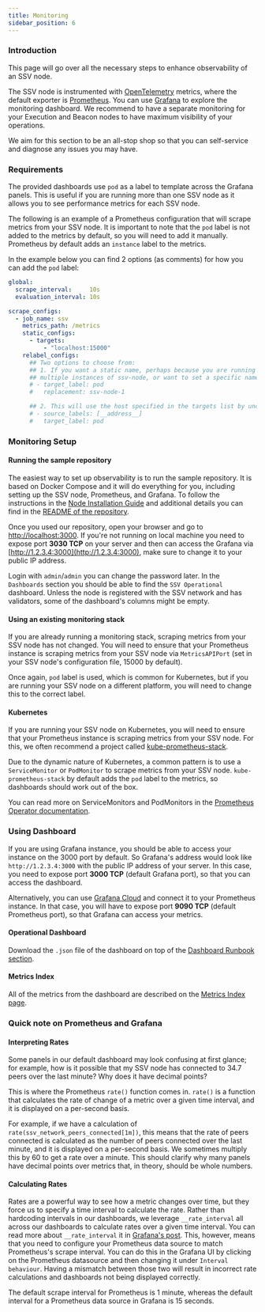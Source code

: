 ```yaml
---
title: Monitoring
sidebar_position: 6
---
```


### Introduction

This page will go over all the necessary steps to enhance observability of an SSV node.

The SSV node is instrumented with [OpenTelemetry](https://opentelemetry.io/) metrics, where the default exporter is [Prometheus](https://prometheus.io/). You can use [Grafana](https://grafana.com/docs/) to explore the monitoring dashboard. We recommend to have a separate monitoring for your Execution and Beacon nodes to have maximum visibility of your operations.

We aim for this section to be an all-stop shop so that you can self-service and diagnose any issues you may have.

### Requirements

The provided dashboards use `pod` as a label to template across the Grafana panels. This is useful if you are running more than one SSV node as it allows you to see performance metrics for each SSV node.

The following is an example of a Prometheus configuration that will scrape metrics from your SSV node. It is important to note that the `pod` label is not added to the metrics by default, so you will need to add it manually. Prometheus by default adds an `instance` label to the metrics.

In the example below you can find 2 options (as comments) for how you can add the `pod` label:

```yaml
global:
  scrape_interval:     10s
  evaluation_interval: 10s

scrape_configs:
  - job_name: ssv
    metrics_path: /metrics
    static_configs:
      - targets:
          - "localhost:15000"
    relabel_configs:
      ## Two options to choose from:
      ## 1. If you want a static name, perhaps because you are running 
      ## multiple instances of ssv-node, or want to set a specific name, uncomment these:
      # - target_label: pod
      #   replacement: ssv-node-1

      ## 2. This will use the host specified in the targets list by uncommenting the following lines
      # - source_labels: [__address__]
      #   target_label: pod
```

### Monitoring Setup

#### Running the sample repository

The easiest way to set up observability is to run the sample repository. It is based on Docker Compose and it will do everything for you, including setting up the SSV node, Prometheus, and Grafana. To follow the instructions in the [Node Installation Guide](../installation.md) and additional details you can find in the [README of the repository](https://github.com/ssvlabs/ssv-stack/blob/main/README.md).

Once you used our repository, open your browser and go to [http://localhost:3000](http://localhost:3000/). If you're not running on local machine you need to expose port **3030 TCP** on your server and then can access the Grafana via [http://1.2.3.4:3000](http://1.2.3.4:3000), make sure to change it to your public IP address.

Login with `admin`/`admin` you can change the password later. In the `Dashboards` section you should be able to find the `SSV Operational` dashboard. Unless the node is registered with the SSV network and has validators, some of the dashboard's columns might be empty.

#### Using an existing monitoring stack

If you are already running a monitoring stack, scraping metrics from your SSV node has not changed. You will need to ensure that your Prometheus instance is scraping metrics from your SSV node via `MetricsAPIPort` (set in your SSV node's configuration file, 15000 by default).

Once again, `pod` label is used, which is common for Kubernetes, but if you are running your SSV node on a different platform, you will need to change this to the correct label.

#### Kubernetes

If you are running your SSV node on Kubernetes, you will need to ensure that your Prometheus instance is scraping metrics from your SSV node. For this, we often recommend a project called [kube-prometheus-stack](https://github.com/prometheus-community/helm-charts/tree/main/charts/kube-prometheus-stack).

Due to the dynamic nature of Kubernetes, a common pattern is to use a `ServiceMonitor` or `PodMonitor` to scrape metrics from your SSV node. `kube-prometheus-stack` by default adds the `pod` label to the metrics, so dashboards should work out of the box.

You can read more on ServiceMonitors and PodMonitors in the [Prometheus Operator documentation](https://github.com/prometheus-operator/prometheus-operator/blob/main/Documentation/api.md).

### Using Dashboard

If you are using Grafana instance, you should be able to access your instance on the 3000 port by default. So Grafana's address would look like `http://1.2.3.4:3000` with the public IP address of your server. In this case, you need to expose port **3000 TCP** (default Grafana port), so that you can access the dashboard.

Alternatively, you can use [Grafana Cloud](https://grafana.com/products/cloud/) and connect it to your Prometheus instance. In that case, you will have to expose port **9090 TCP** (default Prometheus port), so that Grafana can access your metrics.

#### Operational Dashboard

Download the `.json` file of the dashboard on top of the [Dashboard Runbook section](dashboard-runbook.md).

#### Metrics Index

All of the metrics from the dashboard are described on the [Metrics Index page](metrics-index.md).

### Quick note on Prometheus and Grafana

#### Interpreting Rates

Some panels in our default dashboard may look confusing at first glance; for example, how is it possible that my SSV node has connected to 34.7 peers over the last minute? Why does it have decimal points?

This is where the Prometheus `rate()` function comes in. `rate()` is a function that calculates the rate of change of a metric over a given time interval, and it is displayed on a per-second basis.

For example, if we have a calculation of `rate(ssv_network_peers_connected[1m])`, this means that the rate of peers connected is calculated as the number of peers connected over the last minute, and it is displayed on a per-second basis. We sometimes multiply this by 60 to get a rate over a minute. This should clarify why many panels have decimal points over metrics that, in theory, should be whole numbers.

#### Calculating Rates

Rates are a powerful way to see how a metric changes over time, but they force us to specify a time interval to calculate the rate. Rather than hardcoding intervals in our dashboards, we leverage `__rate_interval` all across our dashboards to calculate rates over a given time interval. You can read more about `__rate_interval` it in [Grafana's post](https://grafana.com/blog/2020/09/28/new-in-grafana-7.2-__rate_interval-for-prometheus-rate-queries-that-just-work/). This, however, means that you need to configure your Prometheus data source to match Prometheus's scrape interval. You can do this in the Grafana UI by clicking on the Prometheus datasource and then changing it under `Interval behaviour`. Having a mismatch between those two will result in incorrect rate calculations and dashboards not being displayed correctly.

The default scrape interval for Prometheus is 1 minute, whereas the default interval for a Prometheus data source in Grafana is 15 seconds.
